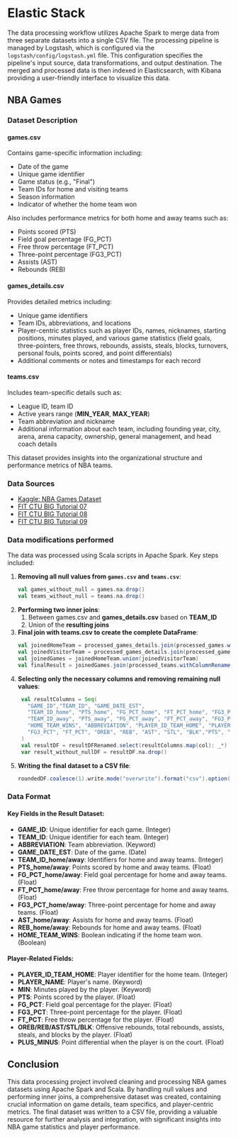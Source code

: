# Elastic Stack

The data processing workflow utilizes Apache Spark to merge data from three separate datasets into a single CSV file. The processing pipeline is managed by Logstash, which is configured via the `logstash/config/logstash.yml` file. This configuration specifies the pipeline's input source, data transformations, and output destination. The merged and processed data is then indexed in Elasticsearch, with Kibana providing a user-friendly interface to visualize this data.

## NBA Games

### Dataset Description

#### games.csv 
Contains game-specific information including:
- Date of the game
- Unique game identifier
- Game status (e.g., "Final")
- Team IDs for home and visiting teams
- Season information
- Indicator of whether the home team won

Also includes performance metrics for both home and away teams such as:
- Points scored (PTS)
- Field goal percentage (FG_PCT)
- Free throw percentage (FT_PCT)
- Three-point percentage (FG3_PCT)
- Assists (AST)
- Rebounds (REB)

#### games_details.csv
Provides detailed metrics including:
- Unique game identifiers
- Team IDs, abbreviations, and locations
- Player-centric statistics such as player IDs, names, nicknames, starting positions, minutes played, and various game statistics (field goals, three-pointers, free throws, rebounds, assists, steals, blocks, turnovers, personal fouls, points scored, and point differentials)
- Additional comments or notes and timestamps for each record

#### teams.csv
Includes team-specific details such as:
- League ID, team ID
- Active years range (**MIN_YEAR**, **MAX_YEAR**)
- Team abbreviation and nickname
- Additional information about each team, including founding year, city, arena, arena capacity, ownership, general management, and head coach details

This dataset provides insights into the organizational structure and performance metrics of NBA teams.

### Data Sources
- [Kaggle: NBA Games Dataset](https://www.kaggle.com/datasets/nathanlauga/nba-games)
- [FIT CTU BIG Tutorial 07](https://courses.fit.cvut.cz/BI-BIG/tutorials/07/index.html)
- [FIT CTU BIG Tutorial 08](https://courses.fit.cvut.cz/BI-BIG/tutorials/08/index.html)
- [FIT CTU BIG Tutorial 09](https://courses.fit.cvut.cz/BI-BIG/tutorials/09/index.html)

### Data modifications performed

The data was processed using Scala scripts in Apache Spark. Key steps included:
1. **Removing all null values from `games.csv` and `teams.csv`**:
   ```scala
   val games_without_null = games.na.drop()
   val teams_without_null = teams.na.drop()
   ```
2. **Performing two inner joins**:
   1. Between games.csv and **games_details.csv** based on **TEAM_ID**
   2. Union of the **resulting joins**
3. **Final join with teams.csv to create the complete DataFrame**:
   ```scala
   val joinedHomeTeam = processed_games_details.join(processed_games.withColumnRenamed("HOME_TEAM_ID", "TEAM_ID"), Seq("GAME_ID", "TEAM_ID"), "inner")
   val joinedVisitorTeam = processed_games_details.join(processed_games.withColumnRenamed("VISITOR_TEAM_ID", "TEAM_ID"), Seq("GAME_ID", "TEAM_ID"), "inner")
   val joinedGames = joinedHomeTeam.union(joinedVisitorTeam)
   val finalResult = joinedGames.join(processed_teams.withColumnRenamed("TEAM_ID", "TEAM_ID"), Seq("TEAM_ID"), "inner")
    ```
4. **Selecting only the necessary columns and removing remaining null values**:
   ```scala
    val resultColumns = Seq(
      "GAME_ID","TEAM_ID", "GAME_DATE_EST",
      "TEAM_ID_home", "PTS_home", "FG_PCT_home", "FT_PCT_home", "FG3_PCT_home", "AST_home", "REB_home",
      "TEAM_ID_away", "PTS_away", "FG_PCT_away", "FT_PCT_away", "FG3_PCT_away", "AST_away", "REB_away",
      "HOME_TEAM_WINS", "ABBREVIATION", "PLAYER_ID_TEAM_HOME", "PLAYER_NAME", "MIN", "FG_PCT",
      "FG3_PCT", "FT_PCT", "OREB", "REB", "AST", "STL", "BLK","PTS", "PLUS_MINUS"
    )
    val resultDF = resultDFRenamed.select(resultColumns.map(col): _*)
    var result_without_nullDF = resultDF.na.drop()
    ```
5. **Writing the final dataset to a CSV file**:
   ```scala
   roundedDF.coalesce(1).write.mode("overwrite").format("csv").option("sep", ",").option("header", "true").save("/opt/bitnami/logstash/data/processed/")
    ```


### Data Format
#### Key Fields in the Result Dataset:
- **GAME_ID**: Unique identifier for each game. (Integer)
- **TEAM_ID**: Unique identifier for each team. (Integer) 
- **ABBREVIATION**: Team abbreviation. (Keyword)
- **GAME_DATE_EST**: Date of the game. (Date)
- **TEAM_ID_home/away**: Identifiers for home and away teams. (Integer)
- **PTS_home/away**: Points scored by home and away teams. (Float)
- **FG_PCT_home/away**: Field goal percentage for home and away teams. (Float)
- **FT_PCT_home/away**: Free throw percentage for home and away teams. (Float)
- **FG3_PCT_home/away**: Three-point percentage for home and away teams. (Float)
- **AST_home/away**: Assists for home and away teams. (Float)
- **REB_home/away**: Rebounds for home and away teams. (Float)
- **HOME_TEAM_WINS**: Boolean indicating if the home team won. (Boolean)

#### Player-Related Fields:

- **PLAYER_ID_TEAM_HOME**: Player identifier for the home team. (Integer)
- **PLAYER_NAME**: Player's name. (Keyword)
- **MIN**: Minutes played by the player. (Keyword)
- **PTS**: Points scored by the player. (Float)
- **FG_PCT**: Field goal percentage for the player. (Float)
- **FG3_PCT**: Three-point percentage for the player. (Float)
- **FT_PCT**: Free throw percentage for the player. (Float) 
- **OREB/REB/AST/STL/BLK**: Offensive rebounds, total rebounds, assists, steals, and blocks by the player. (Float)
- **PLUS_MINUS**: Point differential when the player is on the court. (Float)

## Conclusion

This data processing project involved cleaning and processing NBA games datasets using Apache Spark and Scala. By handling null values and performing inner joins, a comprehensive dataset was created, containing crucial information on game details, team specifics, and player-centric metrics. The final dataset was written to a CSV file, providing a valuable resource for further analysis and integration, with significant insights into NBA game statistics and player performance.